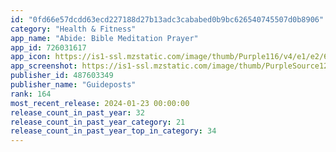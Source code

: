 ```yaml
---
id: "0fd66e57dcdd63ecd227188d27b13adc3cababed0b9bc626540745507d0b8906"
category: "Health & Fitness"
app_name: "Abide: Bible Meditation Prayer"
app_id: 726031617
app_icon: https://is1-ssl.mzstatic.com/image/thumb/Purple116/v4/e1/e2/60/e1e2603b-819a-c7be-fe2e-3645626500a8/AppIcon-0-0-1x_U007emarketing-0-7-0-0-85-220.png/1024x1024bb.png
app_screenshot: https://is1-ssl.mzstatic.com/image/thumb/PurpleSource126/v4/97/5f/8a/975f8a3d-b15c-16f5-7651-7ee16c78a395/eda94cef-2ec8-4c13-8ea1-49dc14c83b69_US_ENG_Iphone.6.5inch_January_Default_Card1_1242x2688.jpg/1242x2688bb.png
publisher_id: 487603349
publisher_name: "Guideposts"
rank: 164
most_recent_release: 2024-01-23 00:00:00
release_count_in_past_year: 32
release_count_in_past_year_category: 21
release_count_in_past_year_top_in_category: 34
---
```

